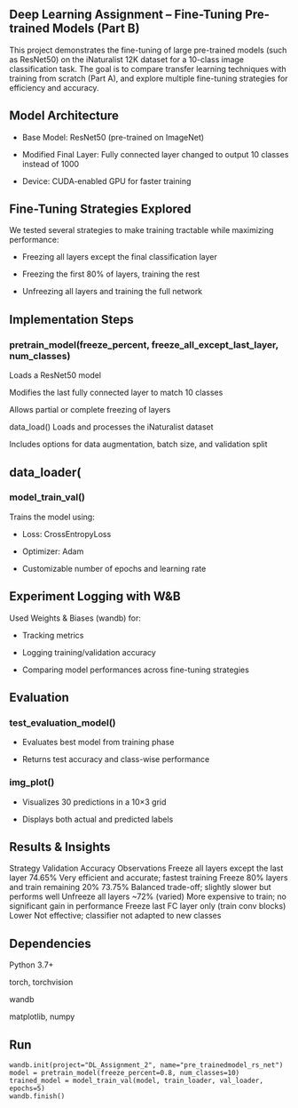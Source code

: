 ## Deep Learning Assignment – Fine-Tuning Pre-trained Models (Part B)
This project demonstrates the fine-tuning of large pre-trained models (such as ResNet50) on the iNaturalist 12K dataset for a 10-class image classification task. The goal is to compare transfer learning techniques with training from scratch (Part A), and explore multiple fine-tuning strategies for efficiency and accuracy.

## Model Architecture
- Base Model: ResNet50 (pre-trained on ImageNet)

- Modified Final Layer: Fully connected layer changed to output 10 classes instead of 1000

- Device: CUDA-enabled GPU for faster training

## Fine-Tuning Strategies Explored
We tested several strategies to make training tractable while maximizing performance:

- Freezing all layers except the final classification layer

- Freezing the first 80% of layers, training the rest

- Unfreezing all layers and training the full network

## Implementation Steps
### pretrain_model(freeze_percent, freeze_all_except_last_layer, num_classes)
Loads a ResNet50 model

Modifies the last fully connected layer to match 10 classes

Allows partial or complete freezing of layers

data_load()
Loads and processes the iNaturalist dataset

Includes options for data augmentation, batch size, and validation split
## data_loader(

### model_train_val()
Trains the model using:

- Loss: CrossEntropyLoss

- Optimizer: Adam

- Customizable number of epochs and learning rate

## Experiment Logging with W&B
Used Weights & Biases (wandb) for:

- Tracking metrics

- Logging training/validation accuracy

- Comparing model performances across fine-tuning strategies

## Evaluation
### test_evaluation_model()
- Evaluates best model from training phase

- Returns test accuracy and class-wise performance

### img_plot()
- Visualizes 30 predictions in a 10×3 grid

- Displays both actual and predicted labels

## Results & Insights

Strategy	Validation Accuracy	Observations
Freeze all layers except the last layer	74.65%	Very efficient and accurate; fastest training
Freeze 80% layers and train remaining 20%	73.75%	Balanced trade-off; slightly slower but performs well
Unfreeze all layers	~72% (varied)	More expensive to train; no significant gain in performance
Freeze last FC layer only (train conv blocks)	Lower	Not effective; classifier not adapted to new classes
## Dependencies
Python 3.7+

torch, torchvision

wandb

matplotlib, numpy
## Run
```
wandb.init(project="DL_Assignment_2", name="pre_trainedmodel_rs_net")
model = pretrain_model(freeze_percent=0.8, num_classes=10)
trained_model = model_train_val(model, train_loader, val_loader, epochs=5)
wandb.finish()
```

